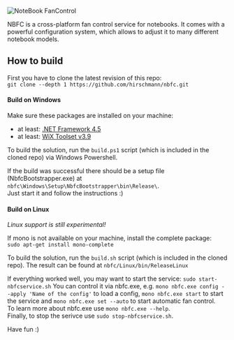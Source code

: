 ![NoteBook FanControl](https://github.com/hirschmann/nbfc/wiki/images/banner.png)

NBFC is a cross-platform fan control service for notebooks.
It comes with a powerful configuration system, which allows to adjust it to many different notebook models.

## How to build

First you have to clone the latest revision of this repo:  
`git clone --depth 1 https://github.com/hirschmann/nbfc.git`


#### Build on Windows
Make sure these packages are installed on your machine:
- at least: [.NET Framework 4.5](https://www.microsoft.com/en-US/download/details.aspx?id=42643)
- at least: [WiX Toolset v3.9](http://wixtoolset.org/releases/)

To build the solution, run the `build.ps1` script (which is included in the cloned repo) via Windows Powershell.

If the build was successful there should be a setup file (NbfcBootstrapper.exe) at `nbfc\Windows\Setup\NbfcBootstrapper\bin\Release\`.  
Just start it and follow the instructions :)

#### Build on Linux
_Linux support is still experimental!_

If mono is not available on your machine, install the complete package:  
`sudo apt-get install mono-complete`

To build the solution, run the `build.sh` script (which is included in the cloned repo).
The result can be found at `nbfc/Linux/bin/ReleaseLinux`

If everything worked well, you may want to start the service: `sudo start-nbfcservice.sh`
You can control it via nbfc.exe, e.g. `mono nbfc.exe config --apply 'Name of the config'` to load a config, `mono nbfc.exe start` to start the service and `mono nbfc.exe set --auto` to start automatic fan control.  
To learn more about nbfc.exe use `mono nbfc.exe --help`.  
Finally, to stop the serivce use `sudo stop-nbfcservice.sh`.

Have fun :)

